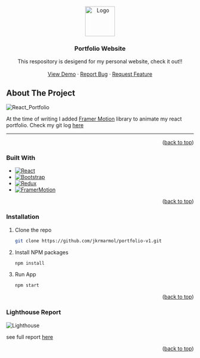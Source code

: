 <!-- Improved compatibility of back to top link: See: https://github.com/othneildrew/Best-README-Template/pull/73 -->
<a name="readme-top"></a>
<!--
*** Thanks for checking out the Best-README-Template. If you have a suggestion
*** that would make this better, please fork the repo and create a pull request
*** or simply open an issue with the tag "enhancement".
*** Don't forget to give the project a star!
*** Thanks again! Now go create something AMAZING! :D
-->



<!-- PROJECT SHIELDS -->
<!--
*** I'm using markdown "reference style" links for readability.
*** Reference links are enclosed in brackets [ ] instead of parentheses ( ).
*** See the bottom of this document for the declaration of the reference variables
*** for contributors-url, forks-url, etc. This is an optional, concise syntax you may use.
*** https://www.markdownguide.org/basic-syntax/#reference-style-links
-->


<!-- PROJECT LOGO -->
<br />
<div align="center">
  <a href="https://github.com/jkrmarmol/portfolio-v1">
    <img src="https://jkrmarmol.netlify.app/static/media/kmlogo_wobg.c4e5f523a4f045f3c1fc.png" alt="Logo" width="80" height="80">
  </a>

<h3 align="center">Portfolio Website</h3>

  <p align="center">
    This respository is desigend for my personal website, check it out!!
    <br />
    <br />
    <a href="https://jkrmarmol.netlify.app/" target="_blank">View Demo</a>
    ·
    <a href="https://github.com/jkrmarmol/portfolio-v1/issues">Report Bug</a>
    ·
    <a href="https://github.com/jkrmarmol/portfolio-v1/issues">Request Feature</a>
  </p>
</div>



<!-- ABOUT THE PROJECT -->
## About The Project

![React_Portfolio](https://i.postimg.cc/Y0Hq9KYy/portfolio-webiste.png)

At the time of writing I added [Framer Motion](https://www.framer.com/motion/) library to animate my react portfolio. Check my git log [here](https://github.com/jkrmarmol/portfolio-v1/commits/main)

<hr />

<p align="right">(<a href="#readme-top">back to top</a>)</p>



### Built With

* [![React][React.js]][React-url]
* [![Bootstrap][Bootstrap.com]][Bootstrap-url]
* [![Redux][Redux.js]][Redux-url]
* [![FramerMotion][Framer.com]][Framer-url]

<p align="right">(<a href="#readme-top">back to top</a>)</p>



<!-- GETTING STARTED -->
### Installation

1.  Clone the repo
    ```sh
    git clone https://github.com/jkrmarmol/portfolio-v1.git
    ```
2.  Install NPM packages
    ```sh
    npm install
    ```
3.  Run App
    ```sh
    npm start
    ```

<p align="right">(<a href="#readme-top">back to top</a>)</p>



### Lighthouse Report
![Lighthouse]

see full report [here][Lightouse-Report]
<p align="right">(<a href="#readme-top">back to top</a>)</p>


<!-- MARKDOWN LINKS & IMAGES -->
<!-- https://www.markdownguide.org/basic-syntax/#reference-style-links -->
[React.js]: https://img.shields.io/badge/React-20232A?style=for-the-badge&logo=react&logoColor=61DAFB
[React-url]: https://reactjs.org/
[Redux.js]: https://img.shields.io/badge/Redux-182747?style=for-the-badge&logo=redux&logoColor=white
[Redux-url]: https://redux.js.org/
[Framer.com]: https://img.shields.io/badge/Framer%20Motion-1363DF?style=for-the-badge&logo=framer&logoColor=white
[Framer-url]: https://www.framer.com/motion/
[Bootstrap.com]: https://img.shields.io/badge/Bootstrap-563D7C?style=for-the-badge&logo=bootstrap&logoColor=white
[Bootstrap-url]: https://getbootstrap.com
[Lighthouse]: https://i.postimg.cc/QCRHwxXV/portfolio-v1-lighthouse.png
[Lightouse-Report]: https://drive.google.com/file/d/1fkZphLfLQCg0h2g-f3XHy-PNt6Vk3Psz/view?usp=sharing
